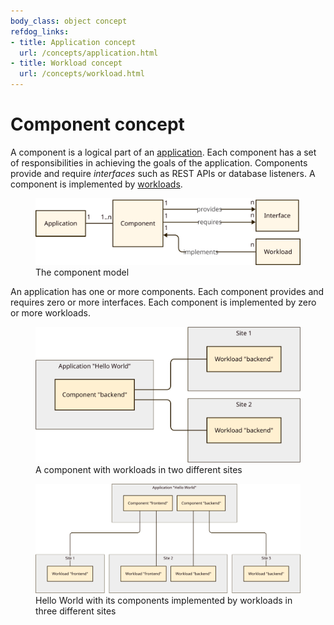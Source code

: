 ```yaml
---
body_class: object concept
refdog_links:
- title: Application concept
  url: /concepts/application.html
- title: Workload concept
  url: /concepts/workload.html
---
```


# Component concept

A component is a logical part of an [application](application.html).
Each component has a set of responsibilities in achieving the goals
of the application.  Components provide and require _interfaces_
such as REST APIs or database listeners.  A component is implemented
by [workloads](workload.html).

<figure>
  <img src="images/component-model.svg"/>
  <figcaption>The component model</figcaption>
</figure>

An application has one or more components.  Each component provides
and requires zero or more interfaces.  Each component is implemented
by zero or more workloads.

<figure>
  <img src="images/component-1.svg"/>
  <figcaption>A component with workloads in two different
  sites</figcaption>
</figure>

<figure>
  <img src="images/component-2.svg"/>
  <figcaption>Hello World with its components implemented by
  workloads in three different sites</figcaption>
</figure>
